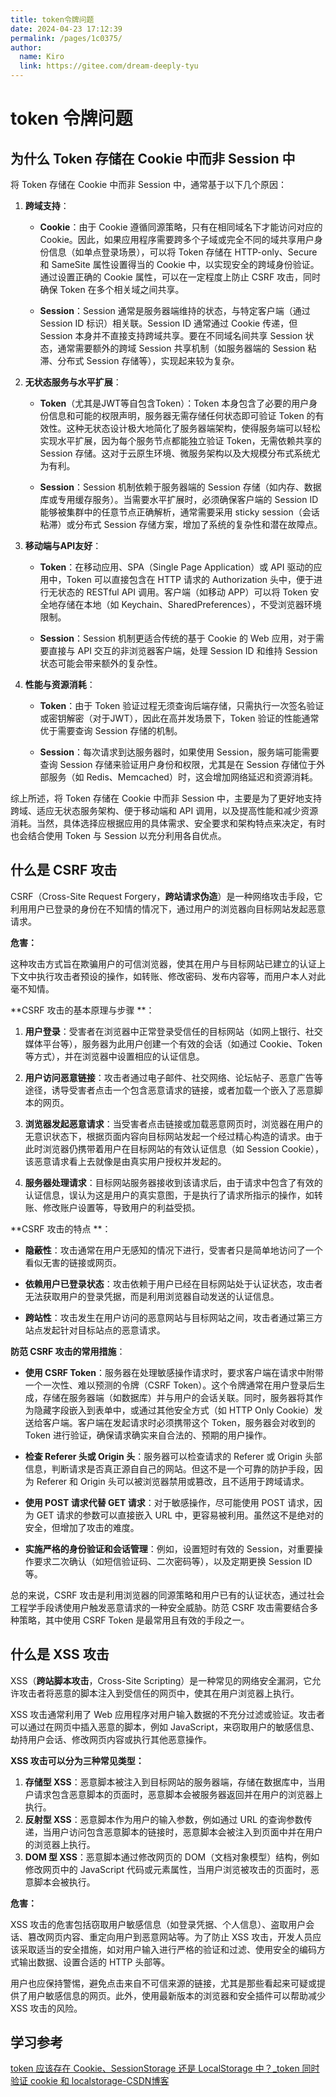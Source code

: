 ```yaml
---
title: token令牌问题
date: 2024-04-23 17:12:39
permalink: /pages/1c0375/
author: 
  name: Kiro
  link: https://gitee.com/dream-deeply-tyu
---
```

# token 令牌问题

## 为什么 Token 存储在 Cookie 中而非 Session 中

将 Token 存储在 Cookie 中而非 Session 中，通常基于以下几个原因：

1. **跨域支持**：
   - **Cookie**：由于 Cookie 遵循同源策略，只有在相同域名下才能访问对应的 Cookie。因此，如果应用程序需要跨多个子域或完全不同的域共享用户身份信息（如单点登录场景），可以将 Token 存储在 HTTP-only、Secure 和 SameSite 属性设置得当的 Cookie 中，以实现安全的跨域身份验证。通过设置正确的 Cookie 属性，可以在一定程度上防止 CSRF 攻击，同时确保 Token 在多个相关域之间共享。

   - **Session**：Session 通常是服务器端维持的状态，与特定客户端（通过 Session ID 标识）相关联。Session ID 通常通过 Cookie 传递，但 Session 本身并不直接支持跨域共享。要在不同域名间共享 Session 状态，通常需要额外的跨域 Session 共享机制（如服务器端的 Session 粘滞、分布式 Session 存储等），实现起来较为复杂。

2. **无状态服务与水平扩展**：
   - **Token**（尤其是JWT等自包含Token）：Token 本身包含了必要的用户身份信息和可能的权限声明，服务器无需存储任何状态即可验证 Token 的有效性。这种无状态设计极大地简化了服务器端架构，使得服务端可以轻松实现水平扩展，因为每个服务节点都能独立验证 Token，无需依赖共享的 Session 存储。这对于云原生环境、微服务架构以及大规模分布式系统尤为有利。

   - **Session**：Session 机制依赖于服务器端的 Session 存储（如内存、数据库或专用缓存服务）。当需要水平扩展时，必须确保客户端的 Session ID 能够被集群中的任意节点正确解析，通常需要采用 sticky session（会话粘滞）或分布式 Session 存储方案，增加了系统的复杂性和潜在故障点。

3. **移动端与API友好**：
   - **Token**：在移动应用、SPA（Single Page Application）或 API 驱动的应用中，Token 可以直接包含在 HTTP 请求的 Authorization 头中，便于进行无状态的 RESTful API 调用。客户端（如移动 APP）可以将 Token 安全地存储在本地（如 Keychain、SharedPreferences），不受浏览器环境限制。

   - **Session**：Session 机制更适合传统的基于 Cookie 的 Web 应用，对于需要直接与 API 交互的非浏览器客户端，处理 Session ID 和维持 Session 状态可能会带来额外的复杂性。

4. **性能与资源消耗**：
   - **Token**：由于 Token 验证过程无须查询后端存储，只需执行一次签名验证或密钥解密（对于JWT），因此在高并发场景下，Token 验证的性能通常优于需要查询 Session 存储的机制。

   - **Session**：每次请求到达服务器时，如果使用 Session，服务端可能需要查询 Session 存储来验证用户身份和权限，尤其是在 Session 存储位于外部服务（如 Redis、Memcached）时，这会增加网络延迟和资源消耗。

综上所述，将 Token 存储在 Cookie 中而非 Session 中，主要是为了更好地支持跨域、适应无状态服务架构、便于移动端和 API 调用，以及提高性能和减少资源消耗。当然，具体选择应根据应用的具体需求、安全要求和架构特点来决定，有时也会结合使用 Token 与 Session 以充分利用各自优点。



## 什么是 CSRF 攻击

CSRF（Cross-Site Request Forgery，**跨站请求伪造**）是一种网络攻击手段，它利用用户已登录的身份在不知情的情况下，通过用户的浏览器向目标网站发起恶意请求。

**危害：**

这种攻击方式旨在欺骗用户的可信浏览器，使其在用户与目标网站已建立的认证上下文中执行攻击者预设的操作，如转账、修改密码、发布内容等，而用户本人对此毫不知情。

**CSRF 攻击的基本原理与步骤 **：

1. **用户登录**：受害者在浏览器中正常登录受信任的目标网站（如网上银行、社交媒体平台等），服务器为此用户创建一个有效的会话（如通过 Cookie、Token 等方式），并在浏览器中设置相应的认证信息。

2. **用户访问恶意链接**：攻击者通过电子邮件、社交网络、论坛帖子、恶意广告等途径，诱导受害者点击一个包含恶意请求的链接，或者加载一个嵌入了恶意脚本的网页。

3. **浏览器发起恶意请求**：当受害者点击链接或加载恶意网页时，浏览器在用户的无意识状态下，根据页面内容向目标网站发起一个经过精心构造的请求。由于此时浏览器仍携带着用户在目标网站的有效认证信息（如 Session Cookie），该恶意请求看上去就像是由真实用户授权并发起的。

4. **服务器处理请求**：目标网站服务器接收到该请求后，由于请求中包含了有效的认证信息，误认为这是用户的真实意图，于是执行了请求所指示的操作，如转账、修改账户设置等，导致用户的利益受损。

**CSRF 攻击的特点 **：

- **隐蔽性**：攻击通常在用户无感知的情况下进行，受害者只是简单地访问了一个看似无害的链接或网页。

- **依赖用户已登录状态**：攻击依赖于用户已经在目标网站处于认证状态，攻击者无法获取用户的登录凭据，而是利用浏览器自动发送的认证信息。

- **跨站性**：攻击发生在用户访问的恶意网站与目标网站之间，攻击者通过第三方站点发起针对目标站点的恶意请求。

**防范 CSRF 攻击的常用措施**：

- **使用 CSRF Token**：服务器在处理敏感操作请求时，要求客户端在请求中附带一个一次性、难以预测的令牌（CSRF Token）。这个令牌通常在用户登录后生成，存储在服务器端（如数据库）并与用户的会话关联。同时，服务器将其作为隐藏字段嵌入到表单中，或通过其他安全方式（如 HTTP Only Cookie）发送给客户端。客户端在发起请求时必须携带这个 Token，服务器会对收到的 Token 进行验证，确保请求确实来自合法的、预期的用户操作。

- **检查 Referer 头或 Origin 头**：服务器可以检查请求的 Referer 或 Origin 头部信息，判断请求是否真正源自自己的网站。但这不是一个可靠的防护手段，因为 Referer 和 Origin 头可以被浏览器禁用或篡改，且不适用于跨域请求。

- **使用 POST 请求代替 GET 请求**：对于敏感操作，尽可能使用 POST 请求，因为 GET 请求的参数可以直接嵌入 URL 中，更容易被利用。虽然这不是绝对的安全，但增加了攻击的难度。

- **实施严格的身份验证和会话管理**：例如，设置短时有效的 Session，对重要操作要求二次确认（如短信验证码、二次密码等），以及定期更换 Session ID 等。

总的来说，CSRF 攻击是利用浏览器的同源策略和用户已有的认证状态，通过社会工程学手段诱使用户触发恶意请求的一种安全威胁。防范 CSRF 攻击需要结合多种策略，其中使用 CSRF Token 是最常用且有效的手段之一。



## 什么是 XSS 攻击

XSS（**跨站脚本攻击**，Cross-Site Scripting）是一种常见的网络安全漏洞，它允许攻击者将恶意的脚本注入到受信任的网页中，使其在用户浏览器上执行。

XSS 攻击通常利用了 Web 应用程序对用户输入数据的不充分过滤或验证。攻击者可以通过在网页中插入恶意的脚本，例如 JavaScript，来窃取用户的敏感信息、劫持用户会话、修改网页内容或执行其他恶意操作。

**XSS 攻击可以分为三种常见类型：**

1. **存储型 XSS**：恶意脚本被注入到目标网站的服务器端，存储在数据库中，当用户请求包含恶意脚本的页面时，恶意脚本会被服务器返回并在用户的浏览器上执行。
2. **反射型 XSS**：恶意脚本作为用户的输入参数，例如通过 URL 的查询参数传递，当用户访问包含恶意脚本的链接时，恶意脚本会被注入到页面中并在用户的浏览器上执行。
3. **DOM 型 XSS**：恶意脚本通过修改网页的 DOM（文档对象模型）结构，例如修改网页中的 JavaScript 代码或元素属性，当用户浏览被攻击的页面时，恶意脚本会被执行。

**危害：**

XSS 攻击的危害包括窃取用户敏感信息（如登录凭据、个人信息）、盗取用户会话、篡改网页内容、重定向用户到恶意网站等。为了防止 XSS 攻击，开发人员应该采取适当的安全措施，如对用户输入进行严格的验证和过滤、使用安全的编码方式输出数据、设置合适的 HTTP 头部等。

用户也应保持警惕，避免点击来自不可信来源的链接，尤其是那些看起来可疑或提供了用户敏感信息的网页。此外，使用最新版本的浏览器和安全插件可以帮助减少 XSS 攻击的风险。





## 学习参考

[token 应该存在 Cookie、SessionStorage 还是 LocalStorage 中？_token 同时验证 cookie 和 localstorage-CSDN博客](https://blog.csdn.net/lemon1330/article/details/131446603)